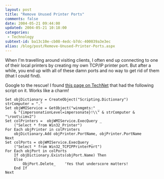 ```yaml
---
layout: post
title: "Remove Unused Printer Ports"
comments: false
date: 2004-05-21 09:44:00
updated: 2004-05-21 10:18:00
categories:
 - Technology
subtext-id: ba13c10e-cb08-4edc-b7dc-400039a3e3ec
alias: /blog/post/Remove-Unused-Printer-Ports.aspx
---
```



When I'm travelling around visiting clients, I often end up connecting to one of their local printers by creating my own TCP/IP printer port. But after a while, you end up with all of these damn ports and no way to get rid of them (that I could find).

Google to the rescue! I found [this page on TechNet](http://www.microsoft.com/technet/community/scriptcenter/printing/scrprn12.mspx) that had the following script on it. Works like a charm!
    
    
    Set objDictionary = CreateObject("Scripting.Dictionary")
    strComputer = "."
    Set objWMIService = GetObject("winmgmts:" _
        & "{impersonationLevel=impersonate}!\\" & strComputer & "\root\cimv2")
    Set colPrinters =  objWMIService.ExecQuery _
        ("Select * from Win32_Printer")
    For Each objPrinter in colPrinters 
        objDictionary.Add objPrinter.PortName, objPrinter.PortName
    Next
    Set colPorts = objWMIService.ExecQuery _
        ("Select * from Win32_TCPIPPrinterPort")
    For Each objPort in colPorts
        If objDictionary.Exists(objPort.Name) Then
        Else
            ObjPort.Delete_    'Yes that underscore matters!
        End If
    Next
    
